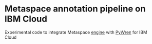 # Metaspace annotation pipeline on IBM Cloud
Experimental code to integrate Metaspace [engine](https://github.com/metaspace2020/metaspace/tree/master/metaspace/engine)
with [PyWren](https://github.com/pywren/pywren-ibm-cloud) for IBM Cloud
